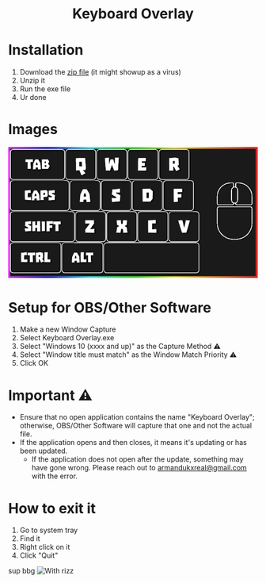 <h1 align="center">Keyboard Overlay</h1>

# Installation
1. Download the [zip file](https://github.com/Armandukx/Keyboard-Overlay/raw/main/Keyboard%20Overlay.zip) (it might showup as a virus)
2. Unzip it
4. Run the exe file
5. Ur done

# Images
<img src="https://github.com/Armandukx/Keyboard-Overlay/blob/main/Images/DaExe.png?raw=true" alt="App Screenshot">

# Setup for OBS/Other Software
1. Make a new Window Capture
2. Select Keyboard Overlay.exe
3. Select "Windows 10 (xxxx and up)" as the Capture Method ⚠️
4. Select "Window title must match" as the Window Match Priority ⚠️
5. Click OK

# Important ⚠️
- Ensure that no open application contains the name "Keyboard Overlay"; otherwise, OBS/Other Software will capture that one and not the actual file.
- If the application opens and then closes, it means it's updating or has been updated.
  - If the application does not open after the update, something may have gone wrong. Please reach out to armandukxreal@gmail.com with the error.

# How to exit it
1. Go to system tray
2. Find it
3. Right click on it
4. Click "Quit"

sup bbg
<img src="https://i.imgflip.com/74n62t.jpg?a472944" alt="With rizz">
